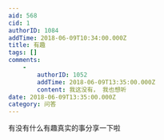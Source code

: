 ```yaml
---
aid: 568
cid: 1
authorID: 1084
addTime: 2018-06-09T10:34:00.000Z
title: 有趣
tags: []
comments:
    -
        authorID: 1052
        addTime: 2018-06-09T13:35:00.000Z
        content: 我这没有， 我也想听
date: 2018-06-09T13:35:00.000Z
category: 问答
---
```


有没有什么有趣真实的事分享一下啦
